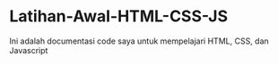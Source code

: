# Latihan-Awal-HTML-CSS-JS
Ini adalah documentasi code saya untuk mempelajari HTML, CSS, dan Javascript
